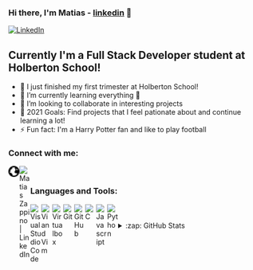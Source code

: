 ### Hi there, I'm Matias - [linkedin] 👋

[![LinkedIn](https://img.shields.io/static/v1?label=LinkedIn&style=for-the-badge&logo=linkedin&message=Connect&color=0077B5)](https://www.linkedin.com/in/matiaszappino/)

## Currently I'm a Full Stack Developer student at Holberton School!

- 🔭 I just finished my first trimester at Holberton School!
- 🌱 I’m currently learning everything 🤣
- 👯 I’m looking to collaborate in interesting projects
- 🥅 2021 Goals: Find projects that I feel pationate about and continue learning a lot!
- ⚡ Fun fact: I'm a Harry Potter fan and like to play football


### Connect with me:

[<img align="left" alt="matiaszappino" width="22px" src="https://raw.githubusercontent.com/iconic/open-iconic/master/svg/globe.svg"/>][github]

[<img align="left" alt="Matias Zappino | LinkedIn" width="22px" src="https://cdn.jsdelivr.net/npm/simple-icons@v3/icons/linkedin.svg"/>][linkedin]

<br/>

### Languages and Tools:

<img align="left" alt="Visual Studio Code" width="22px" src="https://simpleicons.org/icons/visualstudiocode.svg"/>
<img align="left" alt="Vi and Vim" width="22px" src="https://simpleicons.org/icons/vim.svg"/>
<img align="left" alt="Virtualbox" width="22px" src="https://simpleicons.org/icons/virtualbox.svg"/>
<img align="left" alt="Git" width="22px" src="https://simpleicons.org/icons/git.svg"/>
<img align="left" alt="GitHub" width="22px" src="https://simpleicons.org/icons/github.svg"/>
<img align="left" alt="C" width="22px" src="https://simpleicons.org/icons/c.svg"/>
<img align="left" alt="Javascript" width="22px" src="https://simpleicons.org/icons/javascript.svg"/>
<img align="left" alt="Python" width="22px" src="https://simpleicons.org/icons/python.svg"/>

<br/>
<br/>

<details>
  <summary>:zap: GitHub Stats</summary>

  <img align="left" alt="Matias Zappino's GitHub Stats" src="https://github-readme-stats.codestackr.vercel.app/api?username=matiaszappino&show_icons=true&hide_border=true" />

</details>

[website]: https://matiaszappino.com
[github]: https://github.com/matiaszappino
[linkedin]: https://www.linkedin.com/in/matiaszappino/
